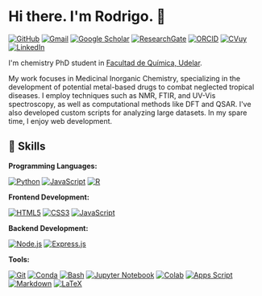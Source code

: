 # Hi there. I'm Rodrigo.  👋

[![GitHub](https://img.shields.io/badge/GitHub-100000?style=for-the-badge&logo=github&logoColor=white)](https://github.com/rodrigo2000m)
[![Gmail](https://img.shields.io/badge/Gmail-D44638?style=for-the-badge&logo=gmail&logoColor=white)](mailto:rmoreira@fq.edu.uy)
[![Google Scholar](https://img.shields.io/badge/Google%20Scholar-blue?style=for-the-badge)](https://scholar.google.com/citations?user=edM6_OcAAAAJ&hl=en)
[![ResearchGate](https://img.shields.io/badge/ResearchGate-2072B3?style=for-the-badge&logo=researchgate&logoColor=white)](https://www.researchgate.net/profile/Rodrigo-Moreira-30)
[![ORCID](https://img.shields.io/badge/ORCID-A6CE39?style=for-the-badge&logo=orcid&logoColor=white)](https://orcid.org/0000-0001-6307-2309)
[![CVuy](https://img.shields.io/badge/CVuy-blue?style=for-the-badge&logo=cvuy_logo&logoColor=white)](https://export.cvuy.uy/cv/?cdf09d007881ae5e66f8ec4a40e658e7)
[![LinkedIn](https://img.shields.io/badge/LinkedIn-0077B5?style=for-the-badge&logo=linkedin&logoColor=white)](https://www.linkedin.com/in/rodrigo2000m/)

I'm chemistry PhD student in [Facultad de Química, Udelar](https://www.fq.edu.uy/).

My work focuses in Medicinal Inorganic Chemistry, specializing in the development of potential metal-based drugs to combat neglected tropical diseases. I employ techniques such as NMR, FTIR, and UV-Vis spectroscopy, as well as computational methods like DFT and QSAR. I've also developed custom scripts for analyzing large datasets. In my spare time, I enjoy web development.

## 🚀 Skills

**Programming Languages:**  

   [![Python](https://img.shields.io/badge/python-3670A0?style=for-the-badge&logo=python&logoColor=ffdd54)](https://www.python.org/)
   [![JavaScript](https://img.shields.io/badge/javascript-F7DF1E?style=for-the-badge&logo=javascript&logoColor=black)](https://www.javascript.com/)
   [![R](https://img.shields.io/badge/R-276DC3?style=for-the-badge&logo=r&logoColor=white)](https://www.r-project.org/)

**Frontend Development:** 

  [![HTML5](https://img.shields.io/badge/HTML5-E34F26?style=for-the-badge&logo=html5&logoColor=white)](https://www.w3schools.com/html/default.asp)
  [![CSS3](https://img.shields.io/badge/CSS3-1572B6?style=for-the-badge&logo=css3&logoColor=white)](https://www.w3schools.com/css/default.asp)
  [![JavaScript](https://img.shields.io/badge/javascript-F7DF1E?style=for-the-badge&logo=javascript&logoColor=black)](https://www.javascript.com/)

**Backend Development:**

  [![Node.js](https://img.shields.io/badge/node.js-green?style=for-the-badge&logo=node.js&logoColor=white)](https://nodejs.org/)
  [![Express.js](https://img.shields.io/badge/express.js-404D59?style=for-the-badge&logo=express&logoColor=white)](https://expressjs.com/)

**Tools:**

  [![Git](https://img.shields.io/badge/git-F05032?style=for-the-badge&logo=git&logoColor=white)](https://git-scm.com/)
  [![Conda](https://img.shields.io/badge/conda-314780?style=for-the-badge&logo=conda&logoColor=white)](https://docs.conda.io/en/latest/)
  [![Bash](https://img.shields.io/badge/bash-4271AE?style=for-the-badge&logo=bash&logoColor=white)](https://www.gnu.org/software/bash/)
  [![Jupyter Notebook](https://img.shields.io/badge/Jupyter%20Notebook-FFA07A?style=for-the-badge&logo=jupyter&logoColor=white)](https://jupyter.org/)
  [![Colab](https://img.shields.io/badge/Colab-F2AB51?style=for-the-badge&logo=google-colab&logoColor=white)](https://colab.research.google.com/)
  [![Apps Script](https://img.shields.io/badge/Apps%20Script-blue?style=for-the-badge&logo=google-apps&logoColor=white)](https://developers.google.com/apps-script/)
  [![Markdown](https://img.shields.io/badge/markdown-white?style=for-the-badge&logo=markdown&logoColor=black)](https://www.markdownguide.org/)
  [![LaTeX](https://img.shields.io/badge/LaTeX-orange?style=for-the-badge&logo=latex&logoColor=white)](https://www.overleaf.com/)
  
